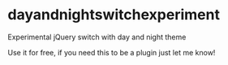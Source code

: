# dayandnightswitchexperiment
Experimental jQuery switch with day and night theme

Use it for free, if you need this to be a plugin just let me know!


